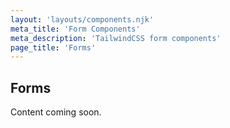 ```yaml
---
layout: 'layouts/components.njk'
meta_title: 'Form Components'
meta_description: 'TailwindCSS form components'
page_title: 'Forms'
---
```


## Forms

Content coming soon.
